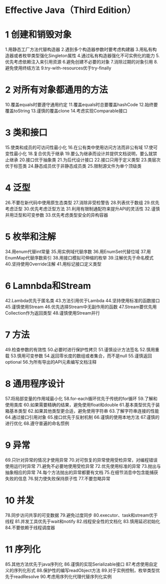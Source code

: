 # Effective Java（Third Edition）


# 1 创建和销毁对象
1.用静态工厂方法代替构造器
2.遇到多个构造器参数时要考虑构建器
3.用私有构造器或者枚举类型强化Singleton属性
4.通过私有构造器强化不可实例化的能力
5.优先考虑依赖注入来引用资源
6.避免创建不必要的对象
7.消除过期的对象引用
8.避免使用终结方法
9.try-with-resources优于try-finally

# 2 对所有对象都通用的方法
10.覆盖equals时要遵守通用约定
11.覆盖equals时总要覆盖hashCode
12.始终要覆盖toString
13.谨慎的覆盖clone
14.考虑实现Comparable接口
# 3 类和接口
15.使类和成员的可访问性最小化
16.在公有类中使用访问方法而非公有域
17.使可变性最小化
18.复合优先于继承
19.要么为继承而设计并提供文档说明，要么就禁止继承
20.接口优于抽象类
21.为后代设计接口
22.接口只用于定义类型
23.类层次优于标签类
24.静态成员优于非静态成员类
25.限制源文件为单个顶级类
# 4 泛型
26.不要在新代码中使用原生态类型
27.消除非受检警告
28.列表优于数组
29.优先考虑泛型
30.优先考虑泛型方法
31.利用有限制通配符来提升API的灵活性
32.谨慎并用泛型和可变参数
​33.优先考虑类型安全的异构容器
# 5 枚举和注解
34.用enum代替int常量
35.用实例域代替序数
36.用EnumSet代替位域
37.用EnumMap代替序数索引
38.用接口模拟可伸缩的枚举
39.注解优先于命名模式
40.坚持使用Override注解
41.用标记接口定义类型
# 6 Lamnbda和Stream
42.Lambda优先于匿名类
43.方法引用优于Lambda
44.坚持使用标准的函数接口
45.谨慎使用Stream
46.优先选择Stream中无副作用的函数
47.Stream要优先用Collection作为返回类型
48.谨慎使用Stream并行
# 7 方法
49.检查参数的有效性
50.必要时进行保护性拷贝
51.谨慎设计方法签名
52.慎用重载
53.慎用可变参数
54.返回零长度的数组或者集合，而不是null
55.谨慎返回optional
56.为所有导出的API元素编写文档注释
# 8 通用程序设计
57.将局部变量的作用域最小化
58.for-each循环优先于传统的for循环
59.了解和使用类库
60.如果需要精确的结果，避免使用float和double
61.基本类型优先于装箱基本类型
62.如果其他类型更合适，避免使用字符串
63.了解字符串连接的性能
64.通过接口引用对象
65.接口优先于反射机制
66.谨慎的使用本地方法
67.谨慎的进行优化
68.遵守普遍的命名惯例
# 9 异常
69.只针对异常的情况才使用异常
70.对可恢复的异常使用受检异常，对编程错误使用运行时异常
71.避免不必要地使用受检异常
72.优先使用标准的异常
73.抛出与抽象相应的异常
74.每个方法抛出的异常都要有文档
75.在细节消息中包含能捕获失败的信息
76.努力使失败保持原子性
77.不要忽略异常
# 10 并发
78.同步访问共享的可变数据
79.避免过度同步
80.executor、task和stream优于线程
81.并发工具优先于wait和notify
82.线程安全性的文档化
83.慎用延迟初始化
84.不要依赖于线程调度器
# 11 序列化
85.其他方法优先于java序列化
86.谨慎的实现Serializable接口
87.考虑使用自定义的序列化形式
88.保护性的编写readObject方法
89.对于实例控制，枚举类型优先于readResolve
90.考虑用序列化代理代替序列化实例

